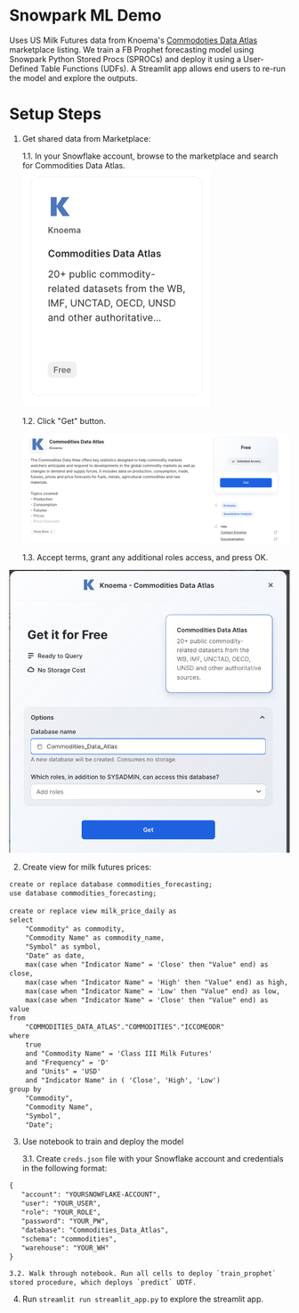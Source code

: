 # Snowpark ML Demo

Uses US Milk Futures data from Knoema's [Commodoties Data Atlas](https://www.snowflake.com/datasets/knoema-commodities-data-atlas/) marketplace listing. We train a FB Prophet forecasting model using Snowpark Python Stored Procs (SPROCs) and deploy it using a User-Defined Table Functions (UDFs). A Streamlit app allows end users to re-run the model and explore the outputs. 

# Setup Steps
1. Get shared data from Marketplace:

    1.1. In your Snowflake account, browse to the marketplace and search for Commodities Data Atlas.
![Listing](images/listing.png)

    1.2. Click "Get" button. 

    ![Listing](images/commodities_data_atlas_description.png)

    1.3. Accept terms, grant any additional roles access, and press OK.

![Confirm Terms](images/confirm_terms.png)

2. Create view for milk futures prices:

```
create or replace database commodities_forecasting;
use database commodities_forecasting;

create or replace view milk_price_daily as 
select 
    "Commodity" as commodity, 
    "Commodity Name" as commodity_name,
    "Symbol" as symbol,
    "Date" as date, 
    max(case when "Indicator Name" = 'Close' then "Value" end) as close, 
    max(case when "Indicator Name" = 'High' then "Value" end) as high, 
    max(case when "Indicator Name" = 'Low' then "Value" end) as low, 
    max(case when "Indicator Name" = 'Close' then "Value" end) as value    
from 
    "COMMODITIES_DATA_ATLAS"."COMMODITIES"."ICCOMEODR"
where 
    true 
    and "Commodity Name" = 'Class III Milk Futures'
    and "Frequency" = 'D'
    and "Units" = 'USD'
    and "Indicator Name" in ( 'Close', 'High', 'Low')
group by 
    "Commodity", 
    "Commodity Name",
    "Symbol",
    "Date";
```


3. Use notebook to train and deploy the model

    3.1. Create `creds.json` file with your Snowflake account and credentials in the following format:

```
{
   "account": "YOURSNOWFLAKE-ACCOUNT",
   "user": "YOUR_USER",
   "role": "YOUR_ROLE",
   "password": "YOUR_PW",
   "database": "Commodities_Data_Atlas",
   "schema": "commodities",
   "warehouse": "YOUR_WH"
}
```


    3.2. Walk through notebook. Run all cells to deploy `train_prophet` stored procedure, which deploys `predict` UDTF.

4. Run `streamlit run streamlit_app.py` to explore the streamlit app.
